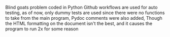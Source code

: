 Blind goats problem coded in Python
Github workflows are used for auto testing, as of now, only dummy tests are used since there were no functions to take from the main program, 
Pydoc comments were also added, Though the HTML formatting on the document isn't the best, and it causes the program to run 2x for some reason
